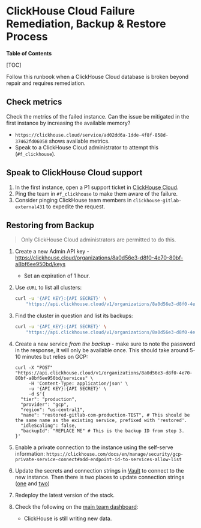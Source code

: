 # ClickHouse Cloud Failure Remediation, Backup & Restore Process

**Table of Contents**

[TOC]

Follow this runbook when a ClickHouse Cloud database is broken beyond repair and requires remediation.

## Check metrics

Check the metrics of the failed instance. Can the issue be mitigated in the first instance by increasing the available memory?

* `https://clickhouse.cloud/service/ad02dd6a-1dde-4f8f-858d-37462fd06058` shows available metrics.
* Speak to a ClickHouse Cloud administrator to attempt this (`#f_clickhouse`).

## Speak to ClickHouse Cloud support

1. In the first instance, open a P1 support ticket in [ClickHouse Cloud](https://clickhouse.cloud).
1. Ping the team in `#f_clickhouse` to make them aware of the failure.
1. Consider pinging ClickHouse team members in `clickhouse-gitlab-external431` to expedite the request.

## Restoring from Backup

> Only ClickHouse Cloud administrators are permitted to do this.

1. Create a new Admin API key - <https://clickhouse.cloud/organizations/8a0d56e3-d8f0-4e70-80bf-a8bf6ee950bd/keys>
    * Set an expiration of 1 hour.
1. Use `cURL` to list all clusters:

    ```sh
    curl -u '{API KEY}:{API SECRET}' \
        "https://api.clickhouse.cloud/v1/organizations/8a0d56e3-d8f0-4e70-80bf-a8bf6ee950bd/services"
    ```

1. Find the cluster in question and list its backups:

    ```sh
    curl -u '{API_KEY}:{API SECRET}' \
        "https://api.clickhouse.cloud/v1/organizations/8a0d56e3-d8f0-4e70-80bf-a8bf6ee950bd/services/bf5e7003-585d-4767-84ed-13fe3b934c8d/backups"
   ```

1. Create a new service _from the backup_ - make sure to note the password in the response, it will only be available once. This should take around 5-10 minutes but relies on GCP:

    ```shell
    curl -X "POST" "https://api.clickhouse.cloud/v1/organizations/8a0d56e3-d8f0-4e70-80bf-a8bf6ee950bd/services" \
         -H 'Content-Type: application/json' \
         -u '{API KEY}:{API SECRET}' \
         -d $'{
      "tier": "production",
      "provider": "gcp",
      "region": "us-central1",
      "name": "restored-gitlab-com-production-TEST", # This should be the same name as the existing service, prefixed with 'restored'.
      "idleScaling": false,
      "backupId": "REPLACE ME" # This is the backup ID from step 3.
    }'
    ```

1. Enable a private connection to the instance using the self-serve information: `https://clickhouse.com/docs/en/manage/security/gcp-private-service-connect#add-endpoint-id-to-services-allow-list`
1. Update the secrets and connection strings in [Vault](https://gitlab.com/gitlab-com/gl-infra/k8s-workloads/gitlab-com/-/blob/0f51795585cd087b5db5d1b16f89a0dd875f8215/releases/gitlab-external-secrets/values/gprd.yaml.gotmpl#L392) to connect to the new instance. Then there is two places to update connection strings ([one](https://gitlab.com/gitlab-com/gl-infra/k8s-workloads/gitlab-com/-/blob/0f51795585cd087b5db5d1b16f89a0dd875f8215/releases/gitlab/values/gprd.yaml.gotmpl?page=3#L2008) and [two](https://gitlab.com/gitlab-com/gl-infra/k8s-workloads/gitlab-helmfiles/-/blob/4026c47f450610a280c534a34691b0daa54ec7dc/releases/30-gitlab-monitoring/gprd.yaml.gotmpl#L99))
1. Redeploy the latest version of the stack.
1. Check the following on the [main team dashboard](https://dashboards.gitlab.net/d/thEkJB_Mz/clickhouse-cloud-dashboard?orgId=1):
   * ClickHouse is still writing new data.
